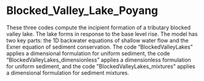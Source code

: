 # Blocked_Valley_Lake_Poyang
These three codes compute the incipient formation of a tributary blocked valley lake. The lake forms in response to the base level rise. The model has two key parts: the 1D backwater equations of shallow water flow and the Exner equation of sediment conservation. The code “BlockedValleyLakes” applies a dimensional formulation for uniform sediment, the code “BlockedValleyLakes_dimensionless” applies a dimensionless formulation for uniform sediment, and the code "BlockedValleyLakes_mixtures" applies a dimensional formulation for sediment mixtures.
